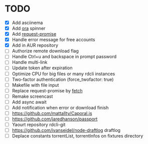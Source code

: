 TODO
===

- [x] Add asciinema
- [x] Add [ora](https://www.npmjs.com/package/ora) spinner
- [x] Add [request-promise](https://www.npmjs.com/package/request-promise)
- [x] Handle error message for free accounts
- [x] Add in AUR repository
- [ ] Authorize remote download flag
- [ ] Handle Ctrl+u and backspace in prompt password
- [ ] Handle multi-link
- [ ] Update token after expiration
- [ ] Optimize CPU for big files or many rdcli instances
- [ ] Two-factor authentication (force_twofactor: true)
- [ ] Makefile with file input
- [ ] Replace request-promise by [fetch](https://github.com/github/fetch)
- [ ] Remake screencast
- [ ] Add async await
- [ ] Add notification when error or download finish
- [ ] https://github.com/mattallty/Caporal.js
- [ ] https://github.com/jaredhanson/passport
- [ ] Yaourt repository rdcli-git
- [ ] https://github.com/ivanseidel/node-draftlog draftlog
- [ ] Deplace constants torrentList, torrentInfos on fixtures directory
